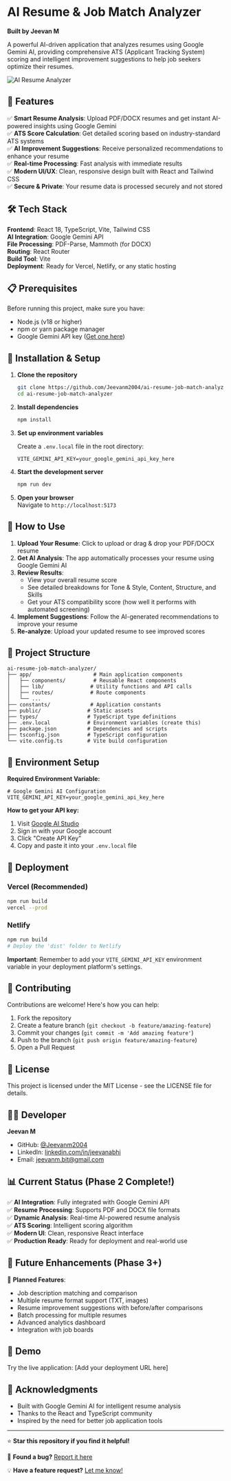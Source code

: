 # AI Resume & Job Match Analyzer
**Built by Jeevan M**

A powerful AI-driven application that analyzes resumes using Google Gemini AI, providing comprehensive ATS (Applicant Tracking System) scoring and intelligent improvement suggestions to help job seekers optimize their resumes.

![AI Resume Analyzer](public/images/hero-image.png)

## 🚀 Features

✅ **Smart Resume Analysis**: Upload PDF/DOCX resumes and get instant AI-powered insights using Google Gemini  
✅ **ATS Score Calculation**: Get detailed scoring based on industry-standard ATS systems  
✅ **AI Improvement Suggestions**: Receive personalized recommendations to enhance your resume  
✅ **Real-time Processing**: Fast analysis with immediate results  
✅ **Modern UI/UX**: Clean, responsive design built with React and Tailwind CSS  
✅ **Secure & Private**: Your resume data is processed securely and not stored  

## 🛠️ Tech Stack

**Frontend**: React 18, TypeScript, Vite, Tailwind CSS  
**AI Integration**: Google Gemini API  
**File Processing**: PDF-Parse, Mammoth (for DOCX)  
**Routing**: React Router  
**Build Tool**: Vite  
**Deployment**: Ready for Vercel, Netlify, or any static hosting  

## 📋 Prerequisites

Before running this project, make sure you have:

- Node.js (v18 or higher)
- npm or yarn package manager
- Google Gemini API key ([Get one here](https://makersuite.google.com/app/apikey))

## 🔧 Installation & Setup

1. **Clone the repository**
   ```bash
   git clone https://github.com/Jeevanm2004/ai-resume-job-match-analyzer.git
   cd ai-resume-job-match-analyzer
   ```

2. **Install dependencies**
   ```bash
   npm install
   ```

3. **Set up environment variables**
   
   Create a `.env.local` file in the root directory:
   ```env
   VITE_GEMINI_API_KEY=your_google_gemini_api_key_here
   ```

4. **Start the development server**
   ```bash
   npm run dev
   ```

5. **Open your browser**  
   Navigate to `http://localhost:5173`

## 🎯 How to Use

1. **Upload Your Resume**: Click to upload or drag & drop your PDF/DOCX resume
2. **Get AI Analysis**: The app automatically processes your resume using Google Gemini AI
3. **Review Results**:
   - View your overall resume score
   - See detailed breakdowns for Tone & Style, Content, Structure, and Skills
   - Get your ATS compatibility score (how well it performs with automated screening)
4. **Implement Suggestions**: Follow the AI-generated recommendations to improve your resume
5. **Re-analyze**: Upload your updated resume to see improved scores

## 📁 Project Structure

```
ai-resume-job-match-analyzer/
├── app/                    # Main application components
│   ├── components/         # Reusable React components
│   ├── lib/               # Utility functions and API calls
│   ├── routes/            # Route components
│   └── ...
├── constants/             # Application constants
├── public/               # Static assets
├── types/                # TypeScript type definitions
├── .env.local            # Environment variables (create this)
├── package.json          # Dependencies and scripts
├── tsconfig.json         # TypeScript configuration
└── vite.config.ts        # Vite build configuration
```

## 🔐 Environment Setup

**Required Environment Variable:**

```env
# Google Gemini AI Configuration
VITE_GEMINI_API_KEY=your_google_gemini_api_key_here
```

**How to get your API key:**
1. Visit [Google AI Studio](https://makersuite.google.com/app/apikey)
2. Sign in with your Google account
3. Click "Create API Key"
4. Copy and paste it into your `.env.local` file

## 🚀 Deployment

### Vercel (Recommended)
```bash
npm run build
vercel --prod
```

### Netlify
```bash
npm run build
# Deploy the 'dist' folder to Netlify
```

**Important**: Remember to add your `VITE_GEMINI_API_KEY` environment variable in your deployment platform's settings.

## 🤝 Contributing

Contributions are welcome! Here's how you can help:

1. Fork the repository
2. Create a feature branch (`git checkout -b feature/amazing-feature`)
3. Commit your changes (`git commit -m 'Add amazing feature'`)
4. Push to the branch (`git push origin feature/amazing-feature`)
5. Open a Pull Request

## 📝 License

This project is licensed under the MIT License - see the LICENSE file for details.

## 👨‍💻 Developer

**Jeevan M**
- GitHub: [@Jeevanm2004](https://github.com/Jeevanm2004)
- LinkedIn: [linkedin.com/in/jeevanabhi](https://www.linkedin.com/in/jeevanabhi)
- Email: jeevanm.bit@gmail.com

## 📊 Current Status (Phase 2 Complete!)

✅ **AI Integration**: Fully integrated with Google Gemini API  
✅ **Resume Processing**: Supports PDF and DOCX file formats  
✅ **Dynamic Analysis**: Real-time AI-powered resume analysis  
✅ **ATS Scoring**: Intelligent scoring algorithm  
✅ **Modern UI**: Clean, responsive React interface  
✅ **Production Ready**: Ready for deployment and real-world use  

## 🔮 Future Enhancements (Phase 3+)

🔄 **Planned Features**:
- Job description matching and comparison
- Multiple resume format support (TXT, images)
- Resume improvement suggestions with before/after comparisons
- Batch processing for multiple resumes
- Advanced analytics dashboard
- Integration with job boards

## 🎉 Demo

Try the live application: [Add your deployment URL here]

## 🙏 Acknowledgments

- Built with Google Gemini AI for intelligent resume analysis
- Thanks to the React and TypeScript community
- Inspired by the need for better job application tools

---

⭐ **Star this repository if you find it helpful!**

🐛 **Found a bug?** [Report it here](https://github.com/Jeevanm2004/ai-resume-job-match-analyzer/issues)

💡 **Have a feature request?** [Let me know!](https://github.com/Jeevanm2004/ai-resume-job-match-analyzer/discussions)
